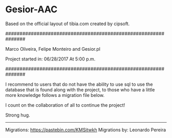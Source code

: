 # Gesior-AAC
Based on the official layout of tibia.com created by cipsoft.

###############################################################</p>
Marco Oliveira, Felipe Monteiro and Gesior.pl</p>
Project started in: 06/28/2017 At 5:00 p.m.</p>
###############################################################

I recommend to users that do not have the ability to use sql to use the database that is found along with the project, to those who have a little more knowledge follows a migration file below.

I count on the collaboration of all to continue the project!

Strong hug.

----------------------------------------------------------------

Migrations: https://pastebin.com/KMSitwkh
Migrations by: Leonardo Pereira
